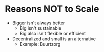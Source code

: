# Reasons NOT to Scale

* Bigger isn't always better
  * Big isn't sustainable
  * Big also isn't flexible or efficient
* Decentralized and small is an alternative
  * Example: Buurtzorg
  
  

